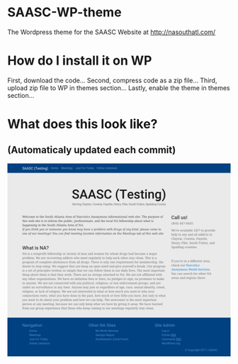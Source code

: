 # SAASC-WP-theme
The Wordpress theme for the SAASC Website at http://nasouthatl.com/

# How do I install it on WP
First, download the code...
Second, compress code as a zip file...
Third, upload zip file to WP in themes section...
Lastly, enable the theme in themes section...

# What does this look like?
## (Automaticaly updated each commit)
![Image](screenshot.png)
